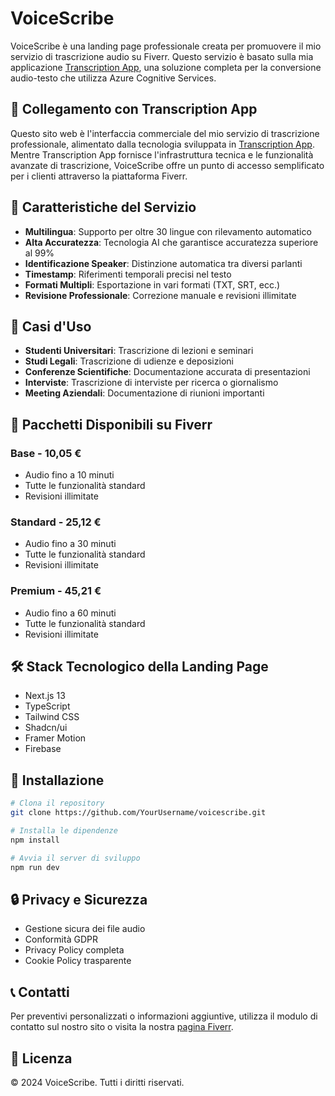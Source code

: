 # VoiceScribe

VoiceScribe è una landing page professionale creata per promuovere il mio servizio di trascrizione audio su Fiverr. Questo servizio è basato sulla mia applicazione [Transcription App](https://github.com/fracabu/transcription-app), una soluzione completa per la conversione audio-testo che utilizza Azure Cognitive Services.

## 🔗 Collegamento con Transcription App

Questo sito web è l'interfaccia commerciale del mio servizio di trascrizione professionale, alimentato dalla tecnologia sviluppata in [Transcription App](https://github.com/fracabu/transcription-app). Mentre Transcription App fornisce l'infrastruttura tecnica e le funzionalità avanzate di trascrizione, VoiceScribe offre un punto di accesso semplificato per i clienti attraverso la piattaforma Fiverr.

## 🌟 Caratteristiche del Servizio

- **Multilingua**: Supporto per oltre 30 lingue con rilevamento automatico
- **Alta Accuratezza**: Tecnologia AI che garantisce accuratezza superiore al 99%
- **Identificazione Speaker**: Distinzione automatica tra diversi parlanti
- **Timestamp**: Riferimenti temporali precisi nel testo
- **Formati Multipli**: Esportazione in vari formati (TXT, SRT, ecc.)
- **Revisione Professionale**: Correzione manuale e revisioni illimitate

## 💼 Casi d'Uso

- **Studenti Universitari**: Trascrizione di lezioni e seminari
- **Studi Legali**: Trascrizione di udienze e deposizioni
- **Conferenze Scientifiche**: Documentazione accurata di presentazioni
- **Interviste**: Trascrizione di interviste per ricerca o giornalismo
- **Meeting Aziendali**: Documentazione di riunioni importanti

## 💎 Pacchetti Disponibili su Fiverr

### Base - 10,05 €
- Audio fino a 10 minuti
- Tutte le funzionalità standard
- Revisioni illimitate

### Standard - 25,12 €
- Audio fino a 30 minuti
- Tutte le funzionalità standard
- Revisioni illimitate

### Premium - 45,21 €
- Audio fino a 60 minuti
- Tutte le funzionalità standard
- Revisioni illimitate

## 🛠️ Stack Tecnologico della Landing Page

- Next.js 13
- TypeScript
- Tailwind CSS
- Shadcn/ui
- Framer Motion
- Firebase

## 🚀 Installazione

```bash
# Clona il repository
git clone https://github.com/YourUsername/voicescribe.git

# Installa le dipendenze
npm install

# Avvia il server di sviluppo
npm run dev
```

## 🔒 Privacy e Sicurezza

- Gestione sicura dei file audio
- Conformità GDPR
- Privacy Policy completa
- Cookie Policy trasparente

## 📞 Contatti

Per preventivi personalizzati o informazioni aggiuntive, utilizza il modulo di contatto sul nostro sito o visita la nostra [pagina Fiverr](https://it.fiverr.com/s/ak95b08).

## 📄 Licenza

© 2024 VoiceScribe. Tutti i diritti riservati.
